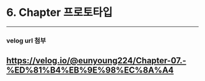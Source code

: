 # 6. Chapter 프로토타입
---

### velog url 첨부

https://velog.io/@eunyoung224/Chapter-07.-%ED%81%B4%EB%9E%98%EC%8A%A4
---
